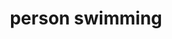 ---
layout: people&body
title: person swimming
emoji: person_swimming
permalink: 🏊.html
image: assets/img/3moji/person_swimming.png
---